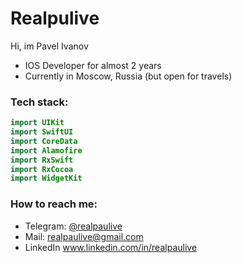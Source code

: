 # Realpulive

Hi, im Pavel Ivanov
- IOS Developer for almost 2 years
- Currently in Moscow, Russia (but open for travels)

### Tech stack:
```swift
import UIKit
import SwiftUI
import CoreData
import Alamofire
import RxSwift
import RxCocoa
import WidgetKit
```

### How to reach me:
- Telegram: [@realpaulive](http://t.me/realpaulive")
- Mail: realpaulive@gmail.com
- LinkedIn www.linkedin.com/in/realpaulive

